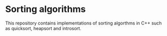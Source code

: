# Sorting algorithms

This repository contains implementations of sorting algorthms in C++ such as quicksort, heapsort and introsort.
